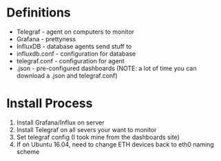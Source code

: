 # Definitions

* Telegraf - agent on computers to monitor
* Grafana - prettyness
* InfluxDB - database agents send stuff to
* influxdb.conf - configuration for database
* telegraf.conf - configuration for agent
* .json - pre-configured dashboards (NOTE: a lot of time you can download a .json and telegraf.conf)

# Install Process

1. Install Grafana/Influx on server
2. Install Telegraf on all severs your want to monitor
3. Set telegraf config (I took mine from the dashboards site)
4. If on Ubuntu 16.04, need to change ETH devices back to eth0 naming scheme
